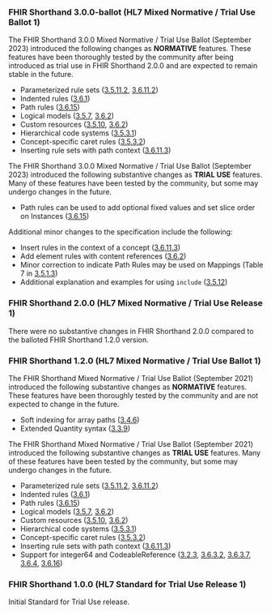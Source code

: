 ### FHIR Shorthand 3.0.0-ballot (HL7 Mixed Normative / Trial Use Ballot 1)

The FHIR Shorthand 3.0.0 Mixed Normative / Trial Use Ballot (September 2023) introduced the following changes as **NORMATIVE** features. These features have been thoroughly tested by the community after being introduced as trial use in FHIR Shorthand 2.0.0 and are expected to remain stable in the future.

* Parameterized rule sets ([3.5.11.2](reference.html#parameterized-rule-sets), [3.6.11.2](reference.html#inserting-parameterized-rule-sets))
* Indented rules ([3.6.1](reference.html#indented-rules))
* Path rules ([3.6.15](reference.html#path-rules))
* Logical models ([3.5.7](reference.html#defining-logical-models), [3.6.2](reference.html#add-element-rules))
* Custom resources ([3.5.10](reference.html#defining-resources), [3.6.2](reference.html#add-element-rules))
* Hierarchical code systems ([3.5.3.1](reference.html#defining-code-systems-with-hierarchical-codes))
* Concept-specific caret rules ([3.5.3.2](reference.html#code-metadata))
* Inserting rule sets with path context ([3.6.11.3](reference.html#inserting-rule-sets-with-path-context))

The FHIR Shorthand 3.0.0 Mixed Normative / Trial Use Ballot (September 2023) introduced the following substantive changes as **TRIAL USE** features. Many of these features have been tested by the community, but some may undergo changes in the future.

* Path rules can be used to add optional fixed values and set slice order on Instances ([3.6.15](reference.html#path-rules))

Additional minor changes to the specification include the following:

* Insert rules in the context of a concept ([3.6.11.3](reference.html#inserting-rule-sets-with-path-context))
* Add element rules with content references ([3.6.2](reference.html#add-element-rules))
* Minor correction to indicate Path Rules may be used on Mappings (Table 7 in [3.5.1.3](reference.html#rule-statements))
* Additional explanation and examples for using `include` ([3.5.12](reference.html#defining-value-sets))

### FHIR Shorthand 2.0.0 (HL7 Mixed Normative / Trial Use Release 1)

There were no substantive changes in FHIR Shorthand 2.0.0 compared to the balloted FHIR Shorthand 1.2.0 version.

### FHIR Shorthand 1.2.0 (HL7 Mixed Normative / Trial Use Ballot 1)

The FHIR Shorthand Mixed Normative / Trial Use Ballot (September 2021) introduced the following substantive changes as **NORMATIVE** features. These features have been thoroughly tested by the community and are not expected to change in the future.

* Soft indexing for array paths ([3.4.6](reference.html#array-paths-using-soft-indexing))
* Extended Quantity syntax ([3.3.9](reference.html#quantities))

The FHIR Shorthand Mixed Normative / Trial Use Ballot (September 2021) introduced the following substantive changes as **TRIAL USE** features. Many of these features have been tested by the community, but some may undergo changes in the future.

* Parameterized rule sets ([3.5.11.2](reference.html#parameterized-rule-sets), [3.6.11.2](reference.html#inserting-parameterized-rule-sets))
* Indented rules ([3.6.1](reference.html#indented-rules))
* Path rules ([3.6.15](reference.html#path-rules))
* Logical models ([3.5.7](reference.html#defining-logical-models), [3.6.2](reference.html#add-element-rules))
* Custom resources ([3.5.10](reference.html#defining-resources), [3.6.2](reference.html#add-element-rules))
* Hierarchical code systems ([3.5.3.1](reference.html#defining-code-systems-with-hierarchical-codes))
* Concept-specific caret rules ([3.5.3.2](reference.html#code-metadata))
* Inserting rule sets with path context ([3.6.11.3](reference.html#indented-rules))
* Support for integer64 and CodeableReference ([3.2.3](reference.html#fhir-version), [3.6.3.2](reference.html#assignments-with-primitive-data-types), [3.6.3.7](reference.html#assignments-with-the-codeablereference-data-type), [3.6.4](reference.html#binding-rules), [3.6.16](reference.html#type-rules))

### FHIR Shorthand 1.0.0 (HL7 Standard for Trial Use Release 1)

Initial Standard for Trial Use release.

